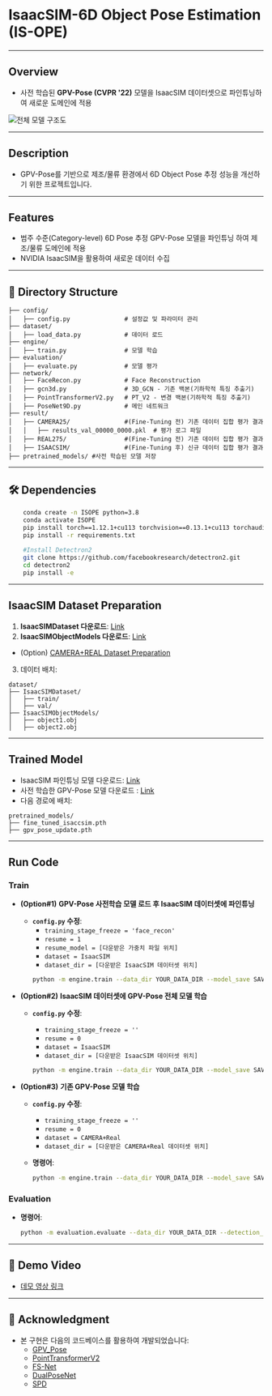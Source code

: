 # IsaacSIM-6D Object Pose Estimation (IS-OPE)

---

## Overview
- 사전 학습된 **GPV-Pose (CVPR '22)** 모델을 IsaacSIM 데이터셋으로 파인튜닝하여 새로운 도메인에 적용

![전체 모델 구조도](전체_모델_구조도.png)

---

## Description
- GPV-Pose를 기반으로 제조/물류 환경에서 6D Object Pose 추정 성능을 개선하기 위한 프로젝트입니다.

---

## Features
- 범주 수준(Category-level) 6D Pose 추정 GPV-Pose 모델을 파인튜닝 하여 제조/물류 도메인에 적용 
- NVIDIA IsaacSIM을 활용하여 새로운 데이터 수집

---

## 📂 Directory Structure
```
├── config/
│   ├── config.py               # 설정값 및 파라미터 관리
├── dataset/
│   ├── load_data.py            # 데이터 로드
├── engine/
│   ├── train.py                # 모델 학습 
├── evaluation/
│   ├── evaluate.py             # 모델 평가 
├── network/
│   ├── FaceRecon.py            # Face Reconstruction
│   ├── gcn3d.py                # 3D_GCN - 기존 백본(기하학적 특징 추출기)
│   ├── PointTransformerV2.py   # PT_V2 - 변경 백본(기하학적 특징 추출기)
│   ├── PoseNet9D.py            # 메인 네트워크
├── result/
│   ├── CAMERA25/               #(Fine-Tuning 전) 기존 데이터 집합 평가 결과
│   │   ├── results_val_00000_0000.pkl  # 평가 로그 파일
│   ├── REAL275/                #(Fine-Tuning 전) 기존 데이터 집합 평가 결과
│   ├── ISAACSIM/               #(Fine-Tuning 후) 신규 데이터 집합 평가 결과
├── pretrained_models/ #사전 학습된 모델 저장
```

---

## 🛠️ Dependencies

```bash
    conda create -n ISOPE python=3.8
    conda activate ISOPE
    pip install torch==1.12.1+cu113 torchvision==0.13.1+cu113 torchaudio==0.12.1 --extra-index-url https://download.pytorch.org/whl/cu113
    pip install -r requirements.txt
    
    #Install Detectron2
    git clone https://github.com/facebookresearch/detectron2.git
    cd detectron2
    pip install -e     
```
    
---

## IsaacSIM Dataset Preparation
1. **IsaacSIMDataset 다운로드**: [Link](https://drive.google.com/file/d/1Y9YMRH6dRzuOWFrcVYkAd-rEVgaLTv9j/view)
2. **IsaacSIMObjectModels 다운로드**: [Link](https://drive.google.com/file/d/1owc2MXld1Yw2ITblFigT-pVCY_hDAZzf/view)
- (Option) [CAMERA+REAL Dataset Preparation](https://github.com/Gorilla-Lab-SCUT/DualPoseNet)
3. 데이터 배치:
```
dataset/
├── IsaacSIMDataset/
│   ├── train/
│   ├── val/
├── IsaacSIMObjectModels/
│   ├── object1.obj
│   ├── object2.obj
```
---

## Trained Model
- IsaacSIM 파인튜닝 모델 다운로드: [Link](https://drive.google.com/file/d/1bK99MFeZm7CXVA45xUdvUQ0irtiBKgUV/)
- 사전 학습한 GPV-Pose 모델 다운로드 : [Link](https://drive.google.com/file/d/1V3kkJNHAkr5ZiBO-pxNeujDUA--GRfT7/view)
- 다음 경로에 배치:
```
pretrained_models/
├── fine_tuned_isaccsim.pth
├── gpv_pose_update.pth
```

---

## Run Code

### **Train**

- **(Option#1)** **GPV-Pose 사전학습 모델 로드 후 IsaacSIM 데이터셋에 파인튜닝**
   - **`config.py` 수정**:
     - `training_stage_freeze = 'face_recon'`
     - `resume = 1`
     - `resume_model = [다운받은 가중치 파일 위치]`
     - `dataset = IsaacSIM`
     - `dataset_dir = [다운받은 IsaacSIM 데이터셋 위치]`
     ```bash
     python -m engine.train --data_dir YOUR_DATA_DIR --model_save SAVE_DIR
     ```

- **(Option#2)** **IsaacSIM 데이터셋에 GPV-Pose 전체 모델 학습**
   - **`config.py` 수정**:
     - `training_stage_freeze = ''`
     - `resume = 0`
     - `dataset = IsaacSIM`
     - `dataset_dir = [다운받은 IsaacSIM 데이터셋 위치]`

     ```bash
     python -m engine.train --data_dir YOUR_DATA_DIR --model_save SAVE_DIR
     ```

- **(Option#3)** **기존 GPV-Pose 모델 학습**
   - **`config.py` 수정**:
     - `training_stage_freeze = ''`
     - `resume = 0`
     - `dataset = CAMERA+Real`
     - `dataset_dir = [다운받은 CAMERA+Real 데이터셋 위치]`

   - **명령어**:
     ```bash
     python -m engine.train --data_dir YOUR_DATA_DIR --model_save SAVE_DIR
     ```

### **Evaluation**
- **명령어**:
   ```bash
   python -m evaluation.evaluate --data_dir YOUR_DATA_DIR --detection_dir DETECTION_DIR --resume 1 --resume_model MODEL_PATH --model_save SAVE_DIR
   ```

---

## 🎥 Demo Video
- [데모 영상 링크](#)

---

## 🤝 Acknowledgment
- 본 구현은 다음의 코드베이스를 활용하여 개발되었습니다:
  - [GPV_Pose](#)
  - [PointTransformerV2](#)
  - [FS-Net](#)
  - [DualPoseNet](#)
  - [SPD](#)

